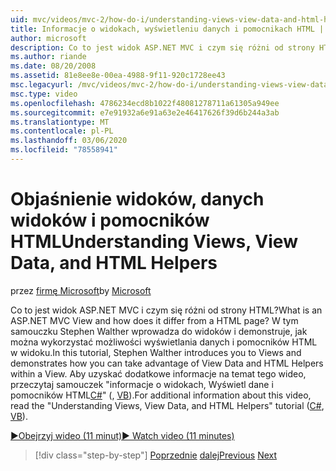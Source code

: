 ```yaml
---
uid: mvc/videos/mvc-2/how-do-i/understanding-views-view-data-and-html-helpers
title: Informacje o widokach, wyświetleniu danych i pomocnikach HTML | Microsoft Docs
author: microsoft
description: Co to jest widok ASP.NET MVC i czym się różni od strony HTML? W tym samouczku Stephen Walther wprowadza do widoków i demonstruje, jak można t...
ms.author: riande
ms.date: 08/20/2008
ms.assetid: 81e8ee8e-00ea-4988-9f11-920c1728ee43
msc.legacyurl: /mvc/videos/mvc-2/how-do-i/understanding-views-view-data-and-html-helpers
msc.type: video
ms.openlocfilehash: 4786234ecd8b1022f48081278711a61305a949ee
ms.sourcegitcommit: e7e91932a6e91a63e2e46417626f39d6b244a3ab
ms.translationtype: MT
ms.contentlocale: pl-PL
ms.lasthandoff: 03/06/2020
ms.locfileid: "78558941"
---
```

# <a name="understanding-views-view-data-and-html-helpers"></a><span data-ttu-id="2328f-104">Objaśnienie widoków, danych widoków i pomocników HTML</span><span class="sxs-lookup"><span data-stu-id="2328f-104">Understanding Views, View Data, and HTML Helpers</span></span>

<span data-ttu-id="2328f-105">przez [firmę Microsoft](https://github.com/microsoft)</span><span class="sxs-lookup"><span data-stu-id="2328f-105">by [Microsoft](https://github.com/microsoft)</span></span>

<span data-ttu-id="2328f-106">Co to jest widok ASP.NET MVC i czym się różni od strony HTML?</span><span class="sxs-lookup"><span data-stu-id="2328f-106">What is an ASP.NET MVC View and how does it differ from a HTML page?</span></span> <span data-ttu-id="2328f-107">W tym samouczku Stephen Walther wprowadza do widoków i demonstruje, jak można wykorzystać możliwości wyświetlania danych i pomocników HTML w widoku.</span><span class="sxs-lookup"><span data-stu-id="2328f-107">In this tutorial, Stephen Walther introduces you to Views and demonstrates how you can take advantage of View Data and HTML Helpers within a View.</span></span> <span data-ttu-id="2328f-108">Aby uzyskać dodatkowe informacje na temat tego wideo, przeczytaj samouczek "informacje o widokach, Wyświetl dane i pomocników HTML[C#](../../../overview/older-versions-1/views/asp-net-mvc-views-overview-cs.md)" (, [VB](../../../overview/older-versions-1/views/asp-net-mvc-views-overview-vb.md)).</span><span class="sxs-lookup"><span data-stu-id="2328f-108">For additional information about this video, read the "Understanding Views, View Data, and HTML Helpers" tutorial ([C#](../../../overview/older-versions-1/views/asp-net-mvc-views-overview-cs.md), [VB](../../../overview/older-versions-1/views/asp-net-mvc-views-overview-vb.md)).</span></span>

[<span data-ttu-id="2328f-109">&#9654;Obejrzyj wideo (11 minut)</span><span class="sxs-lookup"><span data-stu-id="2328f-109">&#9654; Watch video (11 minutes)</span></span>](https://channel9.msdn.com/Blogs/ASP-NET-Site-Videos/understanding-views-view-data-and-html-helpers)

> [!div class="step-by-step"]
> <span data-ttu-id="2328f-110">[Poprzednie](understanding-controllers-controller-actions-and-action-results.md)
> [dalej](an-introduction-to-url-routing.md)</span><span class="sxs-lookup"><span data-stu-id="2328f-110">[Previous](understanding-controllers-controller-actions-and-action-results.md)
[Next](an-introduction-to-url-routing.md)</span></span>
